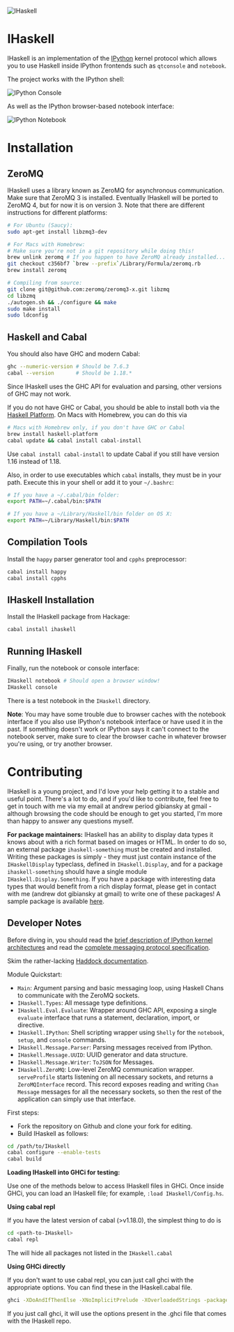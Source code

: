 ![IHaskell](https://raw.github.com/gibiansky/IHaskell/master/images/ihaskell-logo.png)

IHaskell
===
IHaskell is an implementation of the [IPython](http://ipython.org) kernel protocol which allows you to use Haskell inside IPython frontends such as `qtconsole` and `notebook`.

The project works with the IPython shell:

![IPython Console](https://raw.github.com/gibiansky/IHaskell/master/images/ihaskell-console.png)

As well as the IPython browser-based notebook interface:

![IPython Notebook](https://raw.github.com/gibiansky/IHaskell/master/images/ihaskell-notebook.png)

Installation
===

ZeroMQ
---
IHaskell uses a library known as ZeroMQ for asynchronous communication. Make sure that ZeroMQ 3 is installed. Eventually IHaskell will be ported to ZeroMQ 4, but for now it is on version 3.
Note that there are different instructions for different platforms:
```bash
# For Ubuntu (Saucy):
sudo apt-get install libzmq3-dev

# For Macs with Homebrew:
# Make sure you're not in a git repository while doing this!
brew unlink zeromq # If you happen to have ZeroMQ already installed...
git checkout c356bf7 `brew --prefix`/Library/Formula/zeromq.rb
brew install zeromq

# Compiling from source:
git clone git@github.com:zeromq/zeromq3-x.git libzmq
cd libzmq
./autogen.sh && ./configure && make
sudo make install
sudo ldconfig
```

Haskell and Cabal
---
You should also have GHC and modern Cabal:
```bash
ghc --numeric-version # Should be 7.6.3
cabal --version       # Should be 1.18.*
```
Since IHaskell uses the GHC API for evaluation and parsing, other versions of GHC may not work.

If you do not have GHC or Cabal, you should be able to install both via the 
[Haskell Platform](http://www.haskell.org/platform/). On Macs with Homebrew, you can do this via
```bash
# Macs with Homebrew only, if you don't have GHC or Cabal
brew install haskell-platform
cabal update && cabal install cabal-install
```
Use `cabal install cabal-install` to update Cabal if you still have version 1.16 instead of 1.18.

Also, in order to use executables which `cabal` installs, they must be in your path. Execute this in your shell or add it to your `~/.bashrc`:
```bash
# If you have a ~/.cabal/bin folder:
export PATH=~/.cabal/bin:$PATH

# If you have a ~/Library/Haskell/bin folder on OS X:
export PATH=~/Library/Haskell/bin:$PATH
```

Compilation Tools
---
Install the `happy` parser generator tool and `cpphs` preprocessor:
```bash
cabal install happy
cabal install cpphs
```

IHaskell Installation
---

Install the IHaskell package from Hackage:
```bash
cabal install ihaskell
```

Running IHaskell
---

Finally, run the notebook or console interface:
```bash
IHaskell notebook # Should open a browser window!
IHaskell console
```

There is a test notebook in the `IHaskell` directory.

**Note**: You may have some trouble due to browser caches with the notebook interface if you also use IPython's notebook interface or have used it in the past. If something doesn't work or IPython says it can't connect to the notebook server, make sure to clear the browser cache in whatever browser you're using, or try another browser.

Contributing
===

IHaskell is a young project, and I'd love your help getting it to a stable and useful point. There's a lot to do, and if you'd like to contribute, feel free to get in touch with me via my email at andrew period gibiansky at gmail - although browsing the code should be enough to get you started, I'm more than happy to answer any questions myself.

**For package maintainers:** IHaskell has an ability to display data types it knows about with a rich format based on images or HTML. In order to do so, an external package `ihaskell-something` must be created and installed. Writing these packages is simply - they must just contain instance of the `IHaskellDisplay` typeclass, defined in `IHaskell.Display`, and for a package `ihaskell-something` should have a single module `IHaskell.Display.Something`. If you have a package with interesting data types that would benefit from a rich display format, please get in contact with me (andrew dot gibiansky at gmail) to write one of these packages! A sample package is available [here](https://github.com/gibiansky/IHaskell-Display).

Developer Notes
---

Before diving in, you should read the [brief description of IPython kernel architectures](http://andrew.gibiansky.com/blog/ipython/ipython-kernels/)
and read the [complete messaging protocol specification](http://ipython.org/ipython-doc/dev/development/messaging.html).

Skim the rather-lacking [Haddock documentation](http://gibiansky.github.io/IHaskell/IHaskell/).

Module Quickstart: 
- `Main`: Argument parsing and basic messaging loop, using Haskell Chans to communicate with the ZeroMQ sockets.
- `IHaskell.Types`: All message type definitions.
- `IHaskell.Eval.Evaluate`: Wrapper around GHC API, exposing a single `evaluate` interface that runs a statement, declaration, import, or directive.
- `IHaskell.IPython`: Shell scripting wrapper using `Shelly` for the `notebook`, `setup`, and `console` commands.
- `IHaskell.Message.Parser`: Parsing messages received from IPython.
- `IHaskell.Message.UUID`: UUID generator and data structure.
- `IHaskell.Message.Writer`: `ToJSON` for Messages.
- `IHaskell.ZeroMQ`: Low-level ZeroMQ communication wrapper. `serveProfile` starts listening on all necessary sockets, and returns a `ZeroMQInterface` record. This record exposes reading and writing `Chan Message` messages for all the necessary sockets, so then the rest of the application can simply use that interface.

First steps:

- Fork the repository on Github and clone your fork for editing. 
- Build IHaskell as follows:

```bash 
cd /path/to/IHaskell
cabal configure --enable-tests
cabal build
```

**Loading IHaskell into GHCi for testing:**

Use one of the methods below to access IHaskell files in GHCi. Once inside GHCi, you can load an IHaskell file; for example, `:load IHaskell/Config.hs`.

**Using cabal repl**

If you have the latest version of cabal (>v1.18.0), the simplest thing to do is 

```bash
cd <path-to-IHaskell>
cabal repl
```

The will hide all packages not listed in the
`IHaskell.cabal`

**Using GHCi directly**

If you don't want to use cabal repl, you can just call ghci with the appropriate options. You can find these in the IHaskell.cabal file. 

```bash
ghci -XDoAndIfThenElse -XNoImplicitPrelude -XOverloadedStrings -package ghc -optP-include -optPdist/build/autogen/cabal_macros.h
```

If you just call ghci, it will use the options present in the .ghci file that comes with the IHaskell repo. 
